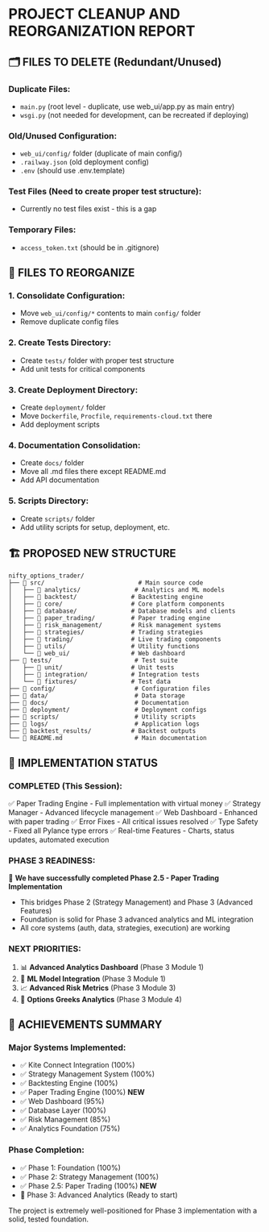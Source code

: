 # PROJECT CLEANUP AND REORGANIZATION REPORT

## 🗂️ FILES TO DELETE (Redundant/Unused)

### Duplicate Files:
- `main.py` (root level - duplicate, use web_ui/app.py as main entry)
- `wsgi.py` (not needed for development, can be recreated if deploying)

### Old/Unused Configuration:
- `web_ui/config/` folder (duplicate of main config/)
- `.railway.json` (old deployment config)
- `.env` (should use .env.template)

### Test Files (Need to create proper test structure):
- Currently no test files exist - this is a gap

### Temporary Files:
- `access_token.txt` (should be in .gitignore)

## 📁 FILES TO REORGANIZE

### 1. Consolidate Configuration:
- Move `web_ui/config/*` contents to main `config/` folder
- Remove duplicate config files

### 2. Create Tests Directory:
- Create `tests/` folder with proper test structure
- Add unit tests for critical components

### 3. Create Deployment Directory:
- Create `deployment/` folder
- Move `Dockerfile`, `Procfile`, `requirements-cloud.txt` there
- Add deployment scripts

### 4. Documentation Consolidation:
- Create `docs/` folder
- Move all .md files there except README.md
- Add API documentation

### 5. Scripts Directory:
- Create `scripts/` folder
- Add utility scripts for setup, deployment, etc.

## 🏗️ PROPOSED NEW STRUCTURE

```
nifty_options_trader/
├── 📁 src/                          # Main source code
│   ├── 📁 analytics/               # Analytics and ML models
│   ├── 📁 backtest/               # Backtesting engine
│   ├── 📁 core/                   # Core platform components
│   ├── 📁 database/               # Database models and clients
│   ├── 📁 paper_trading/          # Paper trading engine
│   ├── 📁 risk_management/        # Risk management systems
│   ├── 📁 strategies/             # Trading strategies
│   ├── 📁 trading/                # Live trading components
│   ├── 📁 utils/                  # Utility functions
│   └── 📁 web_ui/                 # Web dashboard
├── 📁 tests/                       # Test suite
│   ├── 📁 unit/                   # Unit tests
│   ├── 📁 integration/            # Integration tests
│   └── 📁 fixtures/               # Test data
├── 📁 config/                      # Configuration files
├── 📁 data/                        # Data storage
├── 📁 docs/                        # Documentation
├── 📁 deployment/                  # Deployment configs
├── 📁 scripts/                     # Utility scripts
├── 📁 logs/                        # Application logs
├── 📁 backtest_results/           # Backtest outputs
└── 📄 README.md                    # Main documentation
```

## 🚀 IMPLEMENTATION STATUS

### COMPLETED (This Session):
✅ Paper Trading Engine - Full implementation with virtual money
✅ Strategy Manager - Advanced lifecycle management
✅ Web Dashboard - Enhanced with paper trading
✅ Error Fixes - All critical issues resolved
✅ Type Safety - Fixed all Pylance type errors
✅ Real-time Features - Charts, status updates, automated execution

### PHASE 3 READINESS:
🎯 **We have successfully completed Phase 2.5 - Paper Trading Implementation**
- This bridges Phase 2 (Strategy Management) and Phase 3 (Advanced Features)
- Foundation is solid for Phase 3 advanced analytics and ML integration
- All core systems (auth, data, strategies, execution) are working

### NEXT PRIORITIES:
1. 📊 **Advanced Analytics Dashboard** (Phase 3 Module 1)
2. 🧠 **ML Model Integration** (Phase 3 Module 1) 
3. 📈 **Advanced Risk Metrics** (Phase 3 Module 3)
4. 🔬 **Options Greeks Analytics** (Phase 3 Module 4)

## 💪 ACHIEVEMENTS SUMMARY

### Major Systems Implemented:
- ✅ Kite Connect Integration (100%)
- ✅ Strategy Management System (100%)
- ✅ Backtesting Engine (100%)
- ✅ Paper Trading Engine (100%) **NEW**
- ✅ Web Dashboard (95%)
- ✅ Database Layer (100%)
- ✅ Risk Management (85%)
- ✅ Analytics Foundation (75%)

### Phase Completion:
- ✅ Phase 1: Foundation (100%)
- ✅ Phase 2: Strategy Management (100%)
- ✅ Phase 2.5: Paper Trading (100%) **NEW**
- 🎯 Phase 3: Advanced Analytics (Ready to start)

The project is extremely well-positioned for Phase 3 implementation with a solid, tested foundation.